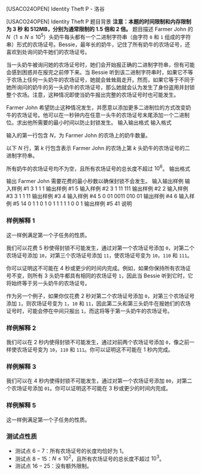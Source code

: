



[USACO24OPEN] Identity Theft P - 洛谷














[USACO24OPEN] Identity Theft P
题目背景
**注意：本题的时间限制和内存限制为 3 秒 和 512MB，分别为通常限制的 1.5 倍和 2 倍。**
题目描述
Farmer John 的 $N$（$1\le N\le 10^5$）头奶牛每头都有一个二进制字符串（由字符 `0` 和 `1` 组成的字符串）形式的农场证号。Bessie，最年长的奶牛，记住了所有奶牛的农场证号，还喜欢到处询问奶牛她们的农场证号。

当一头奶牛被询问她的农场证号时，她们会开始报正确的二进制字符串，但有可能会感到困惑并在报完之前停下来。当 Bessie 听到该二进制字符串时，如果它不等于农场上任何一头奶牛的农场证号，她就会耸耸肩走开。然而，如果它等于不同于她所询问的奶牛的另一头奶牛的农场证号，那么她就会认为发生了身份盗用并封锁整个农场。注意，这种情况即使当奶牛报出完整的农场证号时也可能发生。

Farmer John 希望防止这种情况发生，并愿意以添加更多二进制位的方式改变奶牛的农场证号。他可以在一秒钟内在任意一头牛的农场证号末尾添加一个二进制位。求出他所需要的最小时间以防止封锁发生。 
输入输出格式
输入格式

输入的第一行包含 $N$，为 Farmer John 的农场上的奶牛数量。

以下 $N$ 行，第 $k$ 行包含表示 Farmer John 的农场上第 $k$ 头奶牛的农场证号的二进制字符串。

所有奶牛的农场证号均不为空，且所有农场证号的总长度不超过 $10^6$。 
输出格式

输出 Farmer John 需要花费的最小秒数以确保封锁不会发生。 
输入输出样例
输入样例 #1
3
1
1
1
输出样例 #1
5
输入样例 #2
3
1
11
111
输出样例 #2
2
输入样例 #3
3
1
1
11
输出样例 #3
4
输入样例 #4
5
0
01
0011
010
01
输出样例 #4
6
输入样例 #5
14
0
1
1
0
1
0
1
1
1
1
1
0
0
1
输出样例 #5
41
说明
### 样例解释 1

这一样例满足第一个子任务的性质。

我们可以花费 5 秒使得封锁不可能发生，通过对第一个农场证号添加 `0`，对第二个农场证号添加 `10`，对第三个农场证号添加 `11`，使农场证号变为 `10`，`110` 和 `111`。

你可以证明这不可能在 4 秒或更少的时间内完成。例如，如果你保持所有农场证号不变，则所有 3 头奶牛都具有相同的农场证号 `1`，因此当 Bessie 听到它时，它将始终等于另一头奶牛的农场证号。

作为另一个例子，如果你仅花费 2 秒对第二个农场证号添加 `0`，对第三个农场证号添加 `1`，则农场证号变为 `1`，`10` 和 `11`，因此第二头和第三头奶牛在报她们的农场证号时，可能会停在中间只报出 `1`，而这将等于第一头奶牛的农场证号。

### 样例解释 2

我们可以在 2 秒内使得封锁不可能发生，通过对前两个农场证号添加 `0`，像之前一样使农场证号变为 `10`，`110` 和 `111`。你可以证明这不可能在 1 秒内完成。

### 样例解释 3

我们可以在 4 秒内使得封锁不可能发生，通过对第一个农场证号添加 `00`，对第二个农场证号添加 `01`。你可以证明这不可能在 3 秒或更少的时间内完成。

### 样例解释 5

这一样例满足第一个子任务的性质。

### 测试点性质

- 测试点 $6-7$：所有农场证号的长度均恰好为 $1$。
- 测试点 $8-15$：$N\le 10^2$，且所有农场证号的总长度不超过 $10^3$。
- 测试点 $16-25$：没有额外限制。






